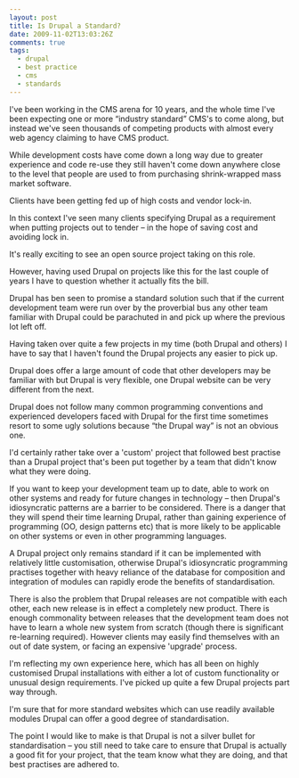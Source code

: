 ```yaml
---
layout: post
title: Is Drupal a Standard?
date: 2009-11-02T13:03:26Z
comments: true
tags:
  - drupal
  - best practice
  - cms
  - standards
---
```


I've been working in the CMS arena for 10 years, and the whole time I've been expecting one or more “industry standard” CMS's to come along, but instead we've seen thousands of competing products with almost every web agency claiming to have CMS product.

While development costs have come down a long way due to greater experience and code re-use they still haven't come down anywhere close to the level that people are used to from purchasing shrink-wrapped mass market software.

Clients have been getting fed up of high costs and vendor lock-in.

In this context I've seen many clients specifying Drupal as a requirement when putting projects out to tender – in the hope of saving cost and avoiding lock in.

It's really exciting to see an open source project taking on this role.

However, having used Drupal on projects like this for the last couple of years I have to question whether it actually fits the bill.

Drupal has ben seen to promise a standard solution such that if the current development team were run over by the proverbial bus any other team familiar with Drupal could be parachuted in and pick up where the previous lot left off.

Having taken over quite a few projects in my time (both Drupal and others) I have to say that I haven't found the Drupal projects any easier to pick up.

Drupal does offer a large amount of code that other developers may be familiar with but Drupal is very flexible, one Drupal website can be very different from the next.

Drupal does not follow many common programming conventions and experienced developers faced with Drupal for the first time sometimes resort to some ugly solutions because “the Drupal way” is not an obvious one.

I'd certainly rather take over a 'custom' project that followed best practise than a Drupal project that's been put together by a team that didn't know what they were doing.

If you want to keep your development team up to date, able to work on other systems and ready for future changes in technology – then Drupal's idiosyncratic patterns are a barrier to be considered. There is a danger that they will spend their time learning Drupal, rather than gaining experience of programming (OO, design patterns etc) that is more likely to be applicable on other systems or even in other programming languages.

A Drupal project only remains standard if it can be implemented with relatively little customisation, otherwise Drupal's idiosyncratic programming practises together with heavy reliance of the database for composition and integration of modules can rapidly erode the benefits of standardisation.

There is also the problem that Drupal releases are not compatible with each other, each new release is in effect a completely new product. There is enough commonality between releases that the development team does not have to learn a whole new system from scratch (though there is significant re-learning required). However clients may easily find themselves with an out of date system, or facing an expensive 'upgrade' process.

I'm reflecting my own experience here, which has all been on highly customised Drupal installations with either a lot of custom functionality or unusual design requirements. I've picked up quite a few Drupal projects part way through.

I'm sure that for more standard websites which can use readily available modules Drupal can offer a good degree of standardisation.

The point I would like to make is that Drupal is not a silver bullet for standardisation – you still need to take care to ensure that Drupal is actually a good fit for your project, that the team know what they are doing, and that best practises are adhered to.
